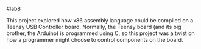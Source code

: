 #lab8

This project explored how x86 assembly language could be compiled on a Teensy USB Controller board. Normally, the Teensy board (and its big brother, the Arduino) is programmed using C, so this project was a twist on how a programmer might choose to control components on the board. 
